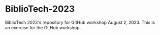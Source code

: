 # BiblioTech-2023
BiblioTech 2023's repository for GitHub workshop
August 2, 2023.
This is an exercise for the GitHub workshop. 
